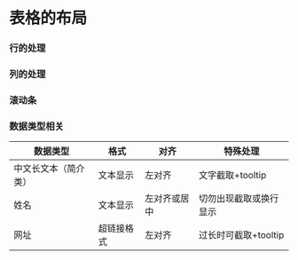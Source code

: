 # 表格的布局

### 行的处理

### 列的处理

### 滚动条

### 数据类型相关

| 数据类型 | 格式 | 对齐 | 特殊处理 |
| --- | --- | --- | --- |
| 中文长文本（简介类） | 文本显示 | 左对齐 | 文字截取+tooltip |
| 姓名 | 文本显示 | 左对齐或居中 | 切勿出现截取或换行显示 |
| 网址 | 超链接格式 | 左对齐 | 过长时可截取+tooltip |



